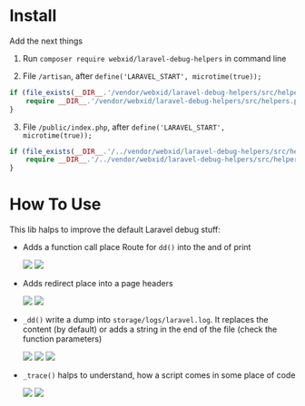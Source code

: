 # Install

Add the next things

1. Run `composer require webxid/laravel-debug-helpers` in command line

2. File `/artisan`, after `define('LARAVEL_START', microtime(true));`
```php
if (file_exists(__DIR__.'/vendor/webxid/laravel-debug-helpers/src/helpers.php')) {
    require __DIR__.'/vendor/webxid/laravel-debug-helpers/src/helpers.php';
}
```

3. File `/public/index.php`, after `define('LARAVEL_START', microtime(true));`
```php
if (file_exists(__DIR__.'/../vendor/webxid/laravel-debug-helpers/src/helpers.php')) {
    require __DIR__.'/../vendor/webxid/laravel-debug-helpers/src/helpers.php';
}
```

# How To Use

This lib halps to improve the default Laravel debug stuff:

- Adds a function call place Route for `dd()` into the and of print

  ![](https://i.imgur.com/WAvlv2l.png)
  ![](https://i.imgur.com/qnplvss.png)

- Adds redirect place into a page headers

  ![](https://i.imgur.com/2beMEEI.png)
  [![](https://i.imgur.com/pkyLBJG.png)](https://imgur.com/pkyLBJG)

- `_dd()` write a dump into `storage/logs/laravel.log`. It replaces the content (by default) or adds a string in the end of the file (check the function parameters)

  ![](https://i.imgur.com/ZIsRJVY.png)
  ![](https://i.imgur.com/5TDEhih.png)
  ![](https://i.imgur.com/M1Up6JG.png)

- `_trace()` halps to understand, how a script comes in some place of code

  ![](https://i.imgur.com/kQA68HR.png)
  [![](https://i.imgur.com/DHQ4udL.png)](https://imgur.com/DHQ4udL)
